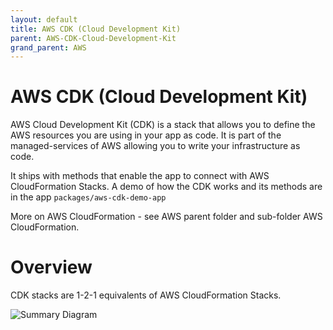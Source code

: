 ```yaml
---
layout: default
title: AWS CDK (Cloud Development Kit)
parent: AWS-CDK-Cloud-Development-Kit
grand_parent: AWS
---
```


# AWS CDK (Cloud Development Kit)

AWS Cloud Development Kit (CDK) is a stack that allows you to define the AWS resources you are using in your app as code. It is part of the managed-services of AWS allowing you to write your infrastructure as code.

It ships with methods that enable the app to connect with AWS CloudFormation Stacks. A demo of how the CDK works and its methods are in the app `packages/aws-cdk-demo-app`

More on AWS CloudFormation - see AWS parent folder and sub-folder AWS CloudFormation.

# Overview

CDK stacks are 1-2-1 equivalents of AWS CloudFormation Stacks.

![Summary Diagram](../../assets/)

